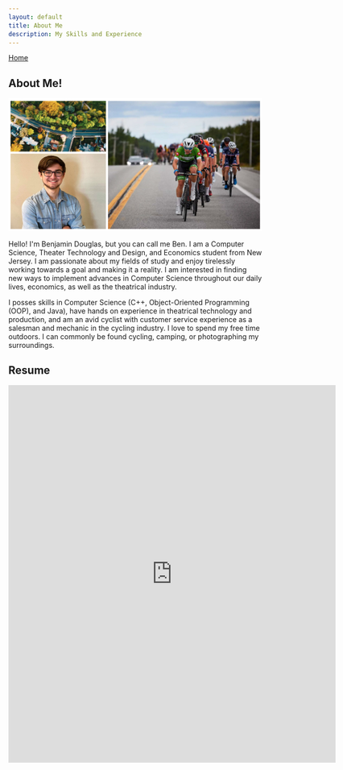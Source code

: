 ```yaml
---
layout: default
title: About Me
description: My Skills and Experience
---
```

[Home](https://bentdoug.github.io/index.html)

## About Me!

![About Me Photos](https://github.com/bentdoug/bentdoug.github.io/blob/main/photos/aboutmephotos.png?raw=true)

Hello!  I'm Benjamin Douglas, but you can call me Ben.  I am a Computer Science, Theater Technology and Design, and Economics student from New Jersey.  I am passionate about my fields of study and enjoy tirelessly working towards a goal and making it a reality. I am interested in finding new ways to implement advances in Computer Science throughout our daily lives, economics, as well as the theatrical industry.

I posses skills in Computer Science (C++, Object-Oriented Programming (OOP), and Java), have hands on experience in theatrical technology and production, and am an avid cyclist with customer service experience as a salesman and mechanic in the cycling industry. I love to spend my free time outdoors.  I can commonly be found cycling, camping, or photographing my surroundings.

## Resume
<iframe src="https://onedrive.live.com/embed?cid=81A2BDCFB285FA4B&amp;resid=81A2BDCFB285FA4B%219493&amp;authkey=AIYtgRdgUPJFH6E&amp;em=2" width="650px" height="750px" frameborder="0">This is an embedded <a target="_blank" href="https://office.com">Microsoft Office</a> document, powered by <a target="_blank" href="https://office.com/webapps">Office</a>.</iframe>
